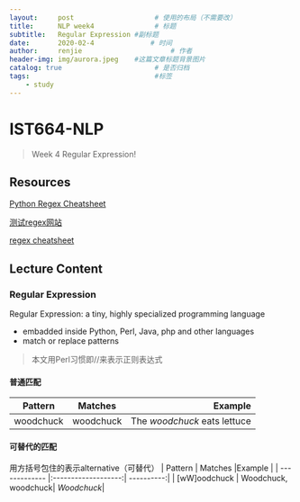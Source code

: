 ```yaml
---
layout:     post                    # 使用的布局（不需要改）
title:      NLP week4               # 标题 
subtitle:   Regular Expression #副标题
date:       2020-02-4              # 时间
author:     renjie                      # 作者
header-img: img/aurora.jpeg    #这篇文章标题背景图片
catalog: true                       # 是否归档
tags:                               #标签
    - study
---
```


# **IST664-NLP**
>Week 4 Regular Expression!

## **Resources**
[Python Regex Cheatsheet](https://www.debuggex.com/cheatsheet/regex/python)

[测试regex网站](https://regex101.com/)

[regex cheatsheet](http://web.mit.edu/hackl/www/lab/turkshop/slides/regex-cheatsheet.pdf)

## **Lecture Content**

### **Regular Expression**
Regular Expression: a tiny, highly specialized programming language
- embadded inside Python, Perl, Java, php and other languages
- match or replace patterns

>本文用Perl习惯即//来表示正则表达式

#### 普通匹配
| Pattern       | Matches       |Example                      |
| ------------- |:-------------:| ---------------------------:|
| woodchuck     | woodchuck     | The *woodchuck* eats lettuce|

#### 可替代的匹配
用方括号包住的表示alternative（可替代）
| Pattern       | Matches             |Example     |
| ------------- |:-------------------:| ----------:|
| [wW]oodchuck  | Woodchuck, woodchuck| *Woodchuck*|
